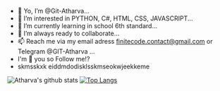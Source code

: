 - 🤟 Yo, I’m @Git-Atharva...
- 👀 I’m interested in PYTHON, C#, HTML, CSS, JAVASCRIPT...
- 🌱 I’m currently learning in school 6th standard...
- 💞️ I’m always ready to collaborate...
- 📫 Reach me via my email adress finitecode.contact@gmail.com or Telegram @GIT-Atharva ...
- I'm 👀 you so Follow me!?
- skmsskxk eiddmdodisklsskmseokwjeekkeme

![Atharva's github stats](https://github-readme-stats.vercel.app/api?username=Git-Atharva)
[![Top Langs](https://github-readme-stats.vercel.app/api/top-langs/?username=Git-Atharva)](https://github.com/Git-Atharva/github-readme-stats)
